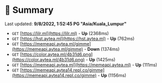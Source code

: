 # 📖 Summary
Last updated: **9/8/2022, 1:52:45 PG "Asia/Kuala_Lumpur"**

- `GET` [https://lilr.ml](https://lilr.ml) - **Up** (2368ms)
- `GET` [https://hst.aytea.ml](https://hst.aytea.ml) - **Up** (762ms)
- `GET` [https://memeapi.aytea.ml/gimme](https://memeapi.aytea.ml/gimme) - **Down** (1374ms)
- `GET` [https://color.aytea.ml/4b31d6.png](https://color.aytea.ml/4b31d6.png) - **Up** (1425ms)
- `GET` [https://memeapi.aytea.ml](https://memeapi.aytea.ml) - **Up** (111ms)
- `GET` [https://memeapi.aytea14.repl.co/gimme](https://memeapi.aytea14.repl.co/gimme) - **Up** (1156ms)
